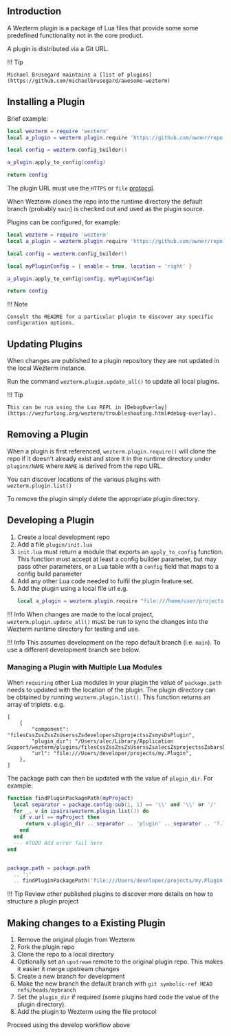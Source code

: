 
## Introduction

<!-- See also https://github.com/wez/wezterm/commit/e4ae8a844d8feaa43e1de34c5cc8b4f07ce525dd -->

A Wezterm plugin is a package of Lua files that provide
some some predefined functionality not in the core product.

A plugin is distributed via a Git URL.

!!! Tip

    Michael Brusegard maintains a [list of plugins](https://github.com/michaelbrusegard/awesome-wezterm)

## Installing a Plugin

Brief example:

```lua
local wezterm = require 'wezterm'
local a_plugin = wezterm.plugin.require 'https://github.com/owner/repo'

local config = wezterm.config_builder()

a_plugin.apply_to_config(config)

return config
```

The plugin URL must use the `HTTPS` or `file` [protocol](https://git-scm.com/book/en/v2/Git-on-the-Server-The-Protocols).

When Wezterm clones the repo into the runtime directory the default branch (probably `main`)
is checked out and used as the plugin source.

Plugins can be configured, for example:

```lua
local wezterm = require 'wezterm'
local a_plugin = wezterm.plugin.require 'https://github.com/owner/repo'

local config = wezterm.config_builder()

local myPluginConfig = { enable = true, location = 'right' }

a_plugin.apply_to_config(config, myPluginConfig)

return config
```

!!! Note

    Consult the README for a particular plugin to discover any specific configuration options.

## Updating Plugins

When changes are published to a plugin repository they are not updated in the local Wezterm instance.

Run the command `wezterm.plugin.update_all()` to update all local plugins.

!!! Tip

    This can be run using the Lua REPL in [DebugOverlay](https://wezfurlong.org/wezterm/troubleshooting.html#debug-overlay).

## Removing a Plugin

When a plugin is first referenced, `wezterm.plugin.require()` will clone the repo if it doesn't already
exist and store it in the runtime directory under `plugins/NAME` where
`NAME` is derived from the repo URL.

You can discover locations of the various plugins with `wezterm.plugin.list()`

To remove the plugin simply delete the appropriate plugin directory.

## Developing a Plugin

1. Create a local development repo
2. Add a file `plugin/init.lua`
3. `init.lua` must return a module that exports an `apply_to_config`
   function. This function must accept at least a config builder parameter, but may
   pass other parameters, or a Lua table with a `config` field that maps
   to a config build parameter
4. Add any other Lua code needed to fulfil the plugin feature set.
5. Add the plugin using a local file url e.g.
   ```lua
   local a_plugin = wezterm.plugin.require "file:///home/user/projects/myPlugin"
   ```

!!! Info
    When changes are made to the local project, `wezterm.plugin.update_all()` must be run
    to sync the changes into the Wezterm runtime directory for testing and use.

!!! Info
    This assumes development on the repo default branch (i.e. `main`). To use a different
    development branch see below.

### Managing a Plugin with Multiple Lua Modules

When `requiring` other Lua modules in your plugin the value of `package.path` needs to updated
with the location of the plugin. The plugin directory can be obtained by running
`wezterm.plugin.list()`. This function returns an array of triplets. e.g.

```
[
    {
        "component": "filesCssZssZssZsUserssZsdevelopersZsprojectssZsmysDsPlugin",
        "plugin_dir": "/Users/alec/Library/Application Support/wezterm/plugins/filesCssZssZssZsUserssZsalecsZsprojectssZsbarsDswezterm",
        "url": "file:///Users/developer/projects/my.Plugin",
    },
]
```

The package path can then be updated with the value of `plugin_dir`. For example:

```lua
function findPluginPackagePath(myProject)
  local separator = package.config:sub(1, 1) == '\\' and '\\' or '/'
  for _, v in ipairs(wezterm.plugin.list()) do
    if v.url == myProject then
      return v.plugin_dir .. separator .. 'plugin' .. separator .. '?.lua'
    end
  end
  --- #TODO Add error fail here
end


package.path = package.path
  .. ';'
  .. findPluginPackagePath('file:///Users/developer/projects/my.Plugin')
```

!!! Tip
    Review other published plugins to discover more details on how to structure a plugin project

## Making changes to a Existing Plugin

1. Remove the original plugin from Wezterm
1. Fork the plugin repo
1. Clone the repo to a local directory
1. Optionally set an `upstream` remote to the original plugin repo. This makes it easier it merge upstream changes
1. Create a new branch for development
1. Make the new branch the default branch with `git symbolic-ref HEAD refs/heads/mybranch`
1. Set the `plugin_dir` if required (some plugins hard code the value of the plugin directory).
1. Add the plugin to Wezterm using the file protocol

Proceed using the develop workflow above
